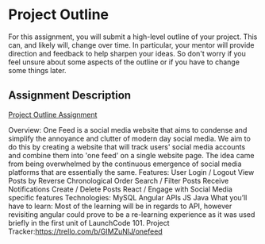 # Project Outline
For this assignment, you will submit a high-level outline of your project. This can, and likely will, change over time. In particular, your mentor will provide direction and feedback to help sharpen your ideas. So don't worry if you feel unsure about some aspects of the outline or if you have to change some things later.

## Assignment Description
[Project Outline Assignment](https://education.launchcode.org/liftoff/modules/assignments/project-outline)

Overview:
One Feed is a social media website that aims to condense and simplify the annoyance and clutter of modern day social media. We aim to do this by creating a website that will track users' social media accounts and combine them into 'one feed' on a single website page. The idea came from being overwhelmed by the continuous emergence of social media platforms that are essentially the same.
Features:
User Login / Logout
View Posts by Reverse Chronological Order
Search / Filter Posts
Receive Notifications
Create / Delete Posts
React / Engage with Social Media specific features
Technologies:
MySQL
Angular
APIs
JS
Java
What you’ll have to learn:
Most of the learning will be in regards to API, however revisiting angular could prove to be a re-learning experience as it was used briefly in the first unit of LaunchCode 101.
Project Tracker:https://trello.com/b/GIMZuNlJ/onefeed
